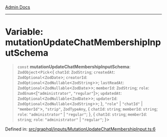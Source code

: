 [Admin Docs](/)

***

# Variable: mutationUpdateChatMembershipInputSchema

> `const` **mutationUpdateChatMembershipInputSchema**: `ZodObject`\<`Pick`\<\{ `chatId`: `ZodString`; `createdAt`: `ZodOptional`\<`ZodDate`\>; `creatorId`: `ZodOptional`\<`ZodNullable`\<`ZodString`\>\>; `lastReadAt`: `ZodOptional`\<`ZodNullable`\<`ZodDate`\>\>; `memberId`: `ZodString`; `role`: `ZodEnum`\<\[`"administrator"`, `"regular"`\]\>; `updatedAt`: `ZodOptional`\<`ZodNullable`\<`ZodDate`\>\>; `updaterId`: `ZodOptional`\<`ZodNullable`\<`ZodString`\>\>; \}, `"role"` \| `"chatId"` \| `"memberId"`\>, `"strip"`, `ZodTypeAny`, \{ `chatId`: `string`; `memberId`: `string`; `role`: `"administrator"` \| `"regular"`; \}, \{ `chatId`: `string`; `memberId`: `string`; `role`: `"administrator"` \| `"regular"`; \}\>

Defined in: [src/graphql/inputs/MutationUpdateChatMembershipInput.ts:6](https://github.com/Sourya07/talawa-api/blob/aac5f782223414da32542752c1be099f0b872196/src/graphql/inputs/MutationUpdateChatMembershipInput.ts#L6)
